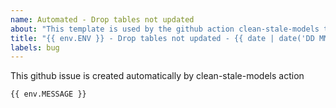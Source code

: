 ```yaml
---
name: Automated - Drop tables not updated
about: "This template is used by the github action clean-stale-models to create issues."
title: "{{ env.ENV }} - Drop tables not updated - {{ date | date('DD MMM') }}"
labels: bug
---
```


This github issue is created automatically by clean-stale-models action

```log
{{ env.MESSAGE }}
```
